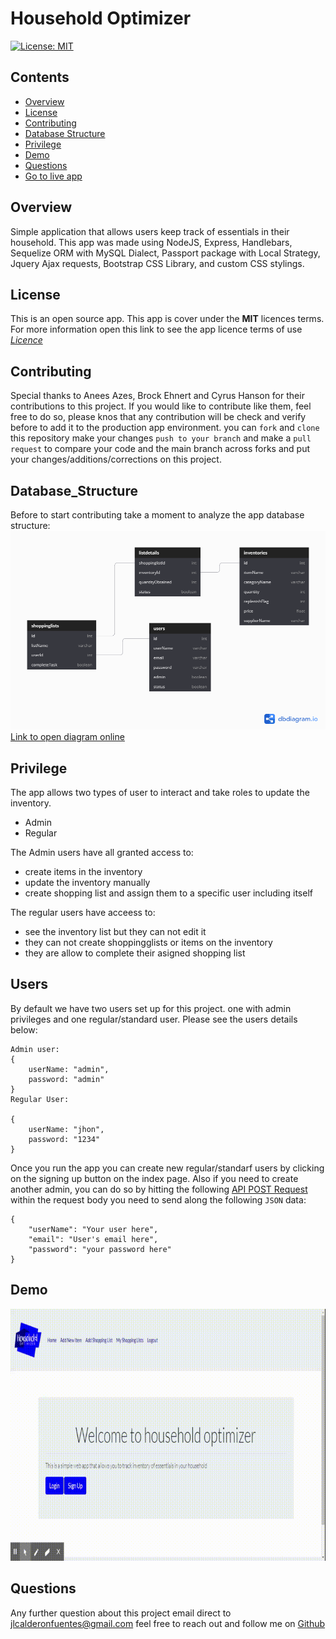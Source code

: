 # Household Optimizer
[![License: MIT](https://img.shields.io/badge/License-MIT-yellow.svg)](https://opensource.org/licenses/MIT)

## Contents
* [Overview](#Overview)
* [License](#License)
* [Contributing](#Contributing)
* [Database Structure](#Database_Structure)
* [Privilege](#Privilege)
* [Demo](#Demo)
* [Questions](#Questions)
* [Go to live app](https://vast-mesa-04959.herokuapp.com/)

## Overview
Simple application that allows users keep track of essentials in their household. This app was made using NodeJS, Express, Handlebars, Sequelize ORM with MySQL Dialect, Passport package with Local Strategy, Jquery Ajax requests, Bootstrap CSS Library, and custom CSS stylings.


## License
This is an open source app. This app is cover under the **MIT** licences terms. For more information open this link to see the app licence terms of use [*Licence*](https://opensource.org/licenses/MIT)

## Contributing
Special thanks to Anees Azes, Brock Ehnert and Cyrus Hanson for their contributions to this project. If you would like to contribute like them, feel free to do so, please knos that any contribution will be check and verify before to add it to the production app environment. you can `fork` and `clone` this repository make your changes `push to your branch` and make a `pull request` to compare your code and the main branch across forks and put your changes/additions/corrections on this project.

## Database_Structure
Before to start contributing take a moment to analyze the app database structure:
![Database Relationships](/public/img/Household_optimizer.png)
[Link to open diagram online](https://dbdiagram.io/d/5f8f1aa53a78976d7b78710f)

## Privilege
The app allows two types of user to interact and take roles to update the inventory.
- Admin
- Regular

The Admin users have all granted access to: 
- create items in the inventory
- update the inventory manually
- create shopping list and assign them to a specific user including itself

The regular users have acceess to:
- see the inventory list but they can not edit it
- they can not create shoppingglists or items on the inventory
- they are allow to complete their asigned shopping list

## Users

By default we have two users set up for this project. one with admin privileges and one regular/standard user. Please see the users details below:

```
Admin user:
{ 
    userName: "admin",
    password: "admin"
}
Regular User:

{ 
    userName: "jhon",
    password: "1234"
}
```
Once you run the app you can create new regular/standarf users by clicking on the signing up button on the index page. Also if you need to create another admin, you can do so by hitting the following [ API POST Request ](https://vast-mesa-04959.herokuapp.com/api/signup/admin)
within the request body you need to send along the following ```JSON``` data:

```
{
    "userName": "Your user here",
    "email": "User's email here",
    "password": "your password here"
}
```


## Demo
![A Glimpse of this app](/public/img/Household-Optimizer_gif.gif)

## Questions
Any further question about this project email direct to <jlcalderonfuentes@gmail.com> feel free to reach out and follow me on [Github](https://github.com/jlcalderon)